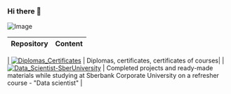### Hi there 👋

<!--
**AlexeyProsekov/AlexeyProsekov** is a ✨ _special_ ✨ repository because its `README.md` (this file) appears on your GitHub profile.

Here are some ideas to get you started:

- 🔭 I’m currently working on ...
- 🌱 I’m currently learning ...
- 👯 I’m looking to collaborate on ...
- 🤔 I’m looking for help with ...
- 💬 Ask me about ...
- 📫 How to reach me: ...
- 😄 Pronouns: ...
- ⚡ Fun fact: ...
-->
![Image](fon_1.png)

|Repository | Content |
|---|---|

| <a href="https://github.com/AlexeyProsekov/Diplomas_Certificates/blob/main/README.md"><img src="sert_1.png" alt="Diplomas_Certificates"></a> | Diplomas, certificates, certificates of courses|
| <a href="https://github.com/AlexeyProsekov/Data_Scientist-SberUniversity/blob/main/README.md"><img src="sberfon_1.png" alt="Data_Scientist-SberUniversity"></a> | Completed projects and ready-made materials while studying at Sberbank Corporate University on a refresher course - "Data scientist" |
